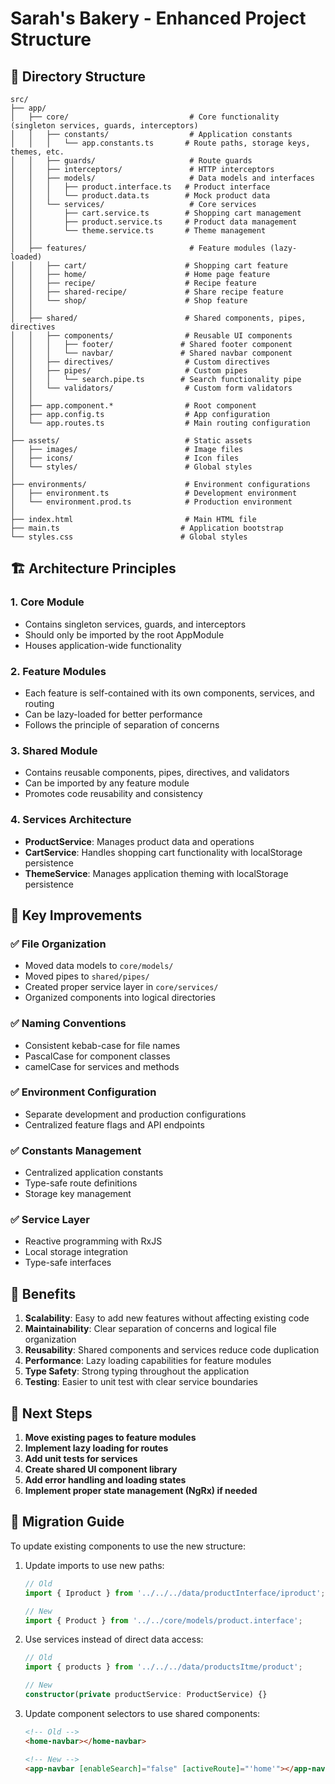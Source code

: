 # Sarah's Bakery - Enhanced Project Structure

## 📁 Directory Structure

```
src/
├── app/
│   ├── core/                           # Core functionality (singleton services, guards, interceptors)
│   │   ├── constants/                  # Application constants
│   │   │   └── app.constants.ts       # Route paths, storage keys, themes, etc.
│   │   ├── guards/                     # Route guards
│   │   ├── interceptors/               # HTTP interceptors
│   │   ├── models/                     # Data models and interfaces
│   │   │   ├── product.interface.ts   # Product interface
│   │   │   └── product.data.ts        # Mock product data
│   │   └── services/                   # Core services
│   │       ├── cart.service.ts        # Shopping cart management
│   │       ├── product.service.ts     # Product data management
│   │       └── theme.service.ts       # Theme management
│   │
│   ├── features/                       # Feature modules (lazy-loaded)
│   │   ├── cart/                      # Shopping cart feature
│   │   ├── home/                      # Home page feature
│   │   ├── recipe/                    # Recipe feature
│   │   ├── shared-recipe/             # Share recipe feature
│   │   └── shop/                      # Shop feature
│   │
│   ├── shared/                        # Shared components, pipes, directives
│   │   ├── components/                # Reusable UI components
│   │   │   ├── footer/               # Shared footer component
│   │   │   └── navbar/               # Shared navbar component
│   │   ├── directives/                # Custom directives
│   │   ├── pipes/                     # Custom pipes
│   │   │   └── search.pipe.ts        # Search functionality pipe
│   │   └── validators/                # Custom form validators
│   │
│   ├── app.component.*                # Root component
│   ├── app.config.ts                  # App configuration
│   └── app.routes.ts                  # Main routing configuration
│
├── assets/                            # Static assets
│   ├── images/                        # Image files
│   ├── icons/                         # Icon files
│   └── styles/                        # Global styles
│
├── environments/                      # Environment configurations
│   ├── environment.ts                 # Development environment
│   └── environment.prod.ts            # Production environment
│
├── index.html                         # Main HTML file
├── main.ts                           # Application bootstrap
└── styles.css                        # Global styles
```

## 🏗️ Architecture Principles

### 1. **Core Module**
- Contains singleton services, guards, and interceptors
- Should only be imported by the root AppModule
- Houses application-wide functionality

### 2. **Feature Modules**
- Each feature is self-contained with its own components, services, and routing
- Can be lazy-loaded for better performance
- Follows the principle of separation of concerns

### 3. **Shared Module**
- Contains reusable components, pipes, directives, and validators
- Can be imported by any feature module
- Promotes code reusability and consistency

### 4. **Services Architecture**
- **ProductService**: Manages product data and operations
- **CartService**: Handles shopping cart functionality with localStorage persistence
- **ThemeService**: Manages application theming with localStorage persistence

## 🔧 Key Improvements

### ✅ **File Organization**
- Moved data models to `core/models/`
- Moved pipes to `shared/pipes/`
- Created proper service layer in `core/services/`
- Organized components into logical directories

### ✅ **Naming Conventions**
- Consistent kebab-case for file names
- PascalCase for component classes
- camelCase for services and methods

### ✅ **Environment Configuration**
- Separate development and production configurations
- Centralized feature flags and API endpoints

### ✅ **Constants Management**
- Centralized application constants
- Type-safe route definitions
- Storage key management

### ✅ **Service Layer**
- Reactive programming with RxJS
- Local storage integration
- Type-safe interfaces

## 🚀 Benefits

1. **Scalability**: Easy to add new features without affecting existing code
2. **Maintainability**: Clear separation of concerns and logical file organization
3. **Reusability**: Shared components and services reduce code duplication
4. **Performance**: Lazy loading capabilities for feature modules
5. **Type Safety**: Strong typing throughout the application
6. **Testing**: Easier to unit test with clear service boundaries

## 📝 Next Steps

1. **Move existing pages to feature modules**
2. **Implement lazy loading for routes**
3. **Add unit tests for services**
4. **Create shared UI component library**
5. **Add error handling and loading states**
6. **Implement proper state management (NgRx) if needed**

## 🔄 Migration Guide

To update existing components to use the new structure:

1. Update imports to use new paths:
   ```typescript
   // Old
   import { Iproduct } from '../../../data/productInterface/iproduct';
   
   // New
   import { Product } from '../../core/models/product.interface';
   ```

2. Use services instead of direct data access:
   ```typescript
   // Old
   import { products } from '../../../data/productsItme/product';
   
   // New
   constructor(private productService: ProductService) {}
   ```

3. Update component selectors to use shared components:
   ```html
   <!-- Old -->
   <home-navbar></home-navbar>
   
   <!-- New -->
   <app-navbar [enableSearch]="false" [activeRoute]="'home'"></app-navbar>
   ```
